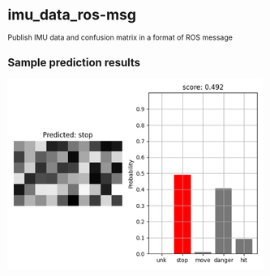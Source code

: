 # imu_data_ros-msg
Publish IMU data and confusion matrix in a format of ROS message

## Sample prediction results
![](tf_imu_predict.png)
